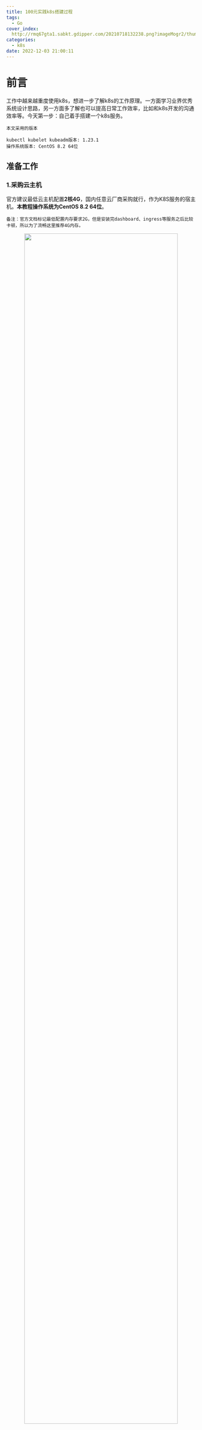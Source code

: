 ```yaml
---
title: 100元实践k8s搭建过程
tags:
  - Go
cover_index:
  http://rmq67gta1.sabkt.gdipper.com/20210718132238.png?imageMogr2/thumbnail/640x480!/format/webp/blur/1x0/quality/75|imageslim
categories:
  - k8s
date: 2022-12-03 21:00:11
---
```



# 前言

工作中越来越重度使用k8s，想进一步了解k8s的工作原理。一方面学习业界优秀系统设计思路，另一方面多了解也可以提高日常工作效率，比如和k8s开发的沟通效率等。今天第一步：自己着手搭建一个k8s服务。

```
本文采用的版本

kubectl kubelet kubeadm版本: 1.23.1
操作系统版本: CentOS 8.2 64位
```

## 准备工作

### 1.采购云主机

官方建议最低云主机配置**2核4G**，国内任意云厂商采购就行，作为K8S服务的宿主机。**本教程操作系统为CentOS 8.2 64位**。

```备注：官方文档标记最低配置内存要求2G，但是安装完dashboard、ingress等服务之后比较卡顿，所以为了流畅这里推荐4G内存。```

<p align="center">
  <img src="http://rmq67gta1.sabkt.gdipper.com/20221207092204.png" style="width:90%">
</p>

### 2.放开端口

外网放开`30000`端口，后续浏览器登陆k8s dashboard看板使用。并检查ssh服务端口22是否正常开启。

<p align="center">
  <img src="http://rmq67gta1.sabkt.gdipper.com/20221207091445.png" style="width:90%">
</p>

使用ssh登陆云主机，开始配置。

### 3.安装工具

安装常用工具：

```
yum install -y yum-utils device-mapper-persistent-data lvm2 iproute-tc
```

### 4.添加阿里源

国内存在墙的问题，添加阿里源加速：

```
yum-config-manager --add-repo https://mirrors.aliyun.com/docker-ce/linux/centos/docker-ce.repo
```

## 开始安装

### 1.安装社区版本docker

安装：
```
yum -y install docker-ce
```

enable：
```
systemctl enable docker
```

查看docker版本`docker version`：
<p align="center">
  <img src="http://rmq67gta1.sabkt.gdipper.com/20221211200219.png" style="width:60%">
</p>

### 2.安装 kubectl kubelet kubeadm 

#### 2.1添加阿里源

```
cat <<EOF > /etc/yum.repos.d/kubernetes.repo
[kubernetes]
name=Kubernetes
baseurl=https://mirrors.aliyun.com/kubernetes/yum/repos/kubernetes-el7-x86_64/
enabled=1
gpgcheck=1
repo_gpgcheck=1
gpgkey=https://mirrors.aliyun.com/kubernetes/yum/doc/yum-key.gpg https://mirrors.aliyun.com/kubernetes/yum/doc/rpm-package-key.gpg
EOF
```

> 注意点：v1.24版本后kubernetes放弃docker，安装过程存在一些问题，**这里我们指定1.23.1版本安装**。

#### 2.2安装 1.23.1版本 kubectl kubelet kubeadm：
```
yum install -y kubectl-1.23.1 kubelet-1.23.1 kubeadm-1.23.1
```

启动kubelet：
```
systemctl enable kubelet
```

查看kubectl版本：
<p align="center">
  <img src="http://rmq67gta1.sabkt.gdipper.com/20221211202333.png" style="width:90%">
</p>

#### 2.3修改`cgroupdriver`

执行如下命令：
```
cat <<EOF > /etc/docker/daemon.json
{
  "exec-opts": ["native.cgroupdriver=systemd"]
}
EOF
```

重启服务：
```
systemctl daemon-reload
systemctl restart docker
systemctl restart kubelet
```

#### 2.4替换镜像源

由于这里我们使用的是国内的云厂商，访问海外`k8s.gcr.io`拉取镜像存在墙的问题，所以下面我们就替换成`registry.cn-hangzhou.aliyuncs.com/google_containers`的地址，具体操作如下：

删除旧配置文件：
```
rm -f /etc/containerd/config.toml
```

生产默认配置文件：
```
containerd config default > /etc/containerd/config.toml
```

替换镜像地址：
```
sed -i 's/k8s.gcr.io/registry.cn-hangzhou.aliyuncs.com\/google_containers/' /etc/containerd/config.toml
```

重启`containerd`：
```
systemctl restart containerd
```

#### 2.4初始化k8s master节点

初始化命令：
```
kubeadm init --kubernetes-version=1.23.1  \
--apiserver-advertise-address=<你的云主机内网IP>   \
--image-repository registry.aliyuncs.com/google_containers  \
--service-cidr=10.10.0.0/16 --pod-network-cidr=10.122.0.0/16
```

通常会卡在这一步，如果大家按照本文的版本，理论不会报错，如果报错需要逐个搜索解决了。
<p align="center">
  <img src="http://rmq67gta1.sabkt.gdipper.com/20221211205050.png" style="width:60%">
</p>

如果初始化失败，执行如下命令后再重新初始化：
```
kubeadm reset -f
```

初始化成功之后得到如下命令，加入新的node节点使用(本次不使用)：
```
kubeadm join <你的云主机内网IP>:6443 --token 78376v.rznvls130w3sgwb7 \
	--discovery-token-ca-cert-hash sha256:add03fb7de52ad73fd96626fa9d9f0d639186524ba34d24742c15fce8093b8c5
```

配置`kubectl`：
```
mkdir -p $HOME/.kube

cp -i /etc/kubernetes/admin.conf $HOME/.kube/config

chown $(id -u):$(id -g) $HOME/.kube/config
```

查看k8s服务启动状态：

```
kubectl get pod --all-namespaces
```

<p align="center">
  <img src="http://rmq67gta1.sabkt.gdipper.com/20221211210014.png" style="width:90%">
</p>


### 3.安装calico网络

```
kubectl apply -f https://docs.projectcalico.org/manifests/calico.yaml
```

安装完毕后，查看calico服务启动状态：

```
kubectl get pod --all-namespaces
```

<p align="center">
  <img src="http://rmq67gta1.sabkt.gdipper.com/20221211211436.png" style="width:90%">
</p>


### 4.安装kubernates-dashboard

#### 4.1 下载配置文件

```
wget https://raw.githubusercontent.com/kubernetes/dashboard/v2.0.0-rc7/aio/deploy/recommended.yaml
```

#### 4.2 添加nodeport

配置nodeport，外网访问dashboard：

<p align="center">
  <img src="http://rmq67gta1.sabkt.gdipper.com/20221211212325.png" style="width:50%">
</p>

#### 4.3 创建dashboard服务

创建：
```
kubectl apply -f recommended.yaml
```

查看kubernetes-dashboard启动状态：
```
kubectl get pod -n kubernetes-dashboard
```

<p align="center">
  <img src="http://rmq67gta1.sabkt.gdipper.com/20221211212432.png" style="width:90%">
</p>

#### 4.4 外网访问dashboard

浏览器打开dashboard，地址：<你的外网IP:30000>

<p align="center">
  <img src="http://rmq67gta1.sabkt.gdipper.com/20221208084417.png" style="width:90%">
</p>

如上图所示，因为https的问题，浏览器会提示「您的连接不是私密连接」。推荐使用chrome浏览器，并在当前页面上任意位置点击，然后键盘输入「thisisunsafe」再点击回车健即可。

<p align="center">
  <img src="http://rmq67gta1.sabkt.gdipper.com/20221208085817.png" style="width:90%">
</p>

#### 4.5 获取token

创建用户。`dashboard-adminuser.yaml`配置文件示例，执行如下命令直接创建，参考官方教程创建示例用户 `https://github.com/kubernetes/dashboard/blob/master/docs/user/access-control/creating-sample-user.md`：

创建配置文件：
```
cat <<EOF > dashboard-adminuser.yaml
apiVersion: v1
kind: ServiceAccount
metadata:
  name: admin-user
  namespace: kubernetes-dashboard
---
apiVersion: rbac.authorization.k8s.io/v1
kind: ClusterRoleBinding
metadata:
  name: admin-user
roleRef:
  apiGroup: rbac.authorization.k8s.io
  kind: ClusterRole
  name: cluster-admin
subjects:
- kind: ServiceAccount
  name: admin-user
  namespace: kubernetes-dashboard
EOF
```


创建用户：
```
kubectl apply -f dashboard-adminuser.yaml
```

创建成功之后提示：
```
serviceaccount/admin-user created
clusterrolebinding.rbac.authorization.k8s.io/admin-user created
```

执行如下命令获取token:

```
kubectl -n kubernetes-dashboard get secret $(kubectl -n kubernetes-dashboard get sa/admin-user -o jsonpath="{.secrets[0].name}") -o go-template="{{.data.token | base64decode}}"
```

<p align="center">
  <img src="http://rmq67gta1.sabkt.gdipper.com/20221213093543.png" style="width:90%">
</p>

#### 4.6 复制token登陆dashboard

<p align="center">
  <img src="http://rmq67gta1.sabkt.gdipper.com/20221208091332.png" style="width:90%">
</p>

到这里我们已经可以正常创建pod了，但是外网还不能直接访问到pod，虽然可以采用dashboard的`nodeport`的方案，但是`nodeport`只支持暴露30000-32767的端口，不适用于生产环境，接着我们就通过另一种方式`ingress`来对外暴露pod。

### 5. 安装ingress

#### 5.1 下载官方配置文件，这里使用的v1.3.1版本：

```
wget https://raw.githubusercontent.com/kubernetes/ingress-nginx/controller-v1.3.1/deploy/static/provider/cloud/deploy.yaml
```

#### 5.2 同样由于墙的问题，我们把配置文件中的镜像源换成阿里源：

替换`nginx-ingress-controller`镜像源：
```
sed -i 's/registry.k8s.io\/ingress-nginx\/controller:v1.3.1@sha256:54f7fe2c6c5a9db9a0ebf1131797109bb7a4d91f56b9b362bde2abd237dd1974/registry.cn-hangzhou.aliyuncs.com\/google_containers\/nginx-ingress-controller:v1.3.1/g' ./deploy.yaml
```

替换`kube-webhook-certgen`镜像源：
```
sed -i 's/registry.k8s.io\/ingress-nginx\/kube-webhook-certgen:v1.3.0@sha256:549e71a6ca248c5abd51cdb73dbc3083df62cf92ed5e6147c780e30f7e007a47/registry.cn-hangzhou.aliyuncs.com\/google_containers\/kube-webhook-certgen:v1.3.0/g' ./deploy.yaml
```

#### 5.3 创建ingress服务

创建：
```
kubectl apply -f deploy.yaml
```

查看状态：
```
kubectl get pod --all-namespaces
```

<p align="center">
  <img src="http://rmq67gta1.sabkt.gdipper.com/20221211213756.png" style="width:90%">
</p>

创建完成之后，查看ingress状态，为`pending`状态，原因是缺少LB，这里我们使用`metallb` 。

#### 5.4 安装metallb

执行安装命令：
```
kubectl apply -f https://raw.githubusercontent.com/metallb/metallb/v0.13.7/config/manifests/metallb-native.yaml
```

<p align="center">
  <img src="http://rmq67gta1.sabkt.gdipper.com/20221211214826.png" style="width:90%">
</p>

创建secret：
```
kubectl create secret generic -n metallb-system memberlist --from-literal=secretkey="$(openssl rand -base64 128)"
```

查看安装状态：
```
kubectl get ns
kubectl get all -n metallb-system
```

#### 5.4 绑定外网IP `EXTERNAL-IP`

```
kubectl get service ingress-nginx-controller --namespace=ingress-nginx
```

<p align="center">
  <img src="http://rmq67gta1.sabkt.gdipper.com/20221211222959.png" style="width:80%">
</p>


```
kubectl edit service ingress-nginx-controller --namespace=ingress-nginx

添加：
externalIPs:
  - 118.195.228.232
```

<p align="center">
  <img src="http://rmq67gta1.sabkt.gdipper.com/20221211223105.png" style="width:50%">
</p>

```
kubectl get service ingress-nginx-controller --namespace=ingress-nginx
```
<p align="center">
  <img src="http://rmq67gta1.sabkt.gdipper.com/20221211223220.png" style="width:80%">
</p>

查看启动状态`kubectl get pod --all-namespaces`：
<p align="center">
  <img src="http://rmq67gta1.sabkt.gdipper.com/20221211220300.png" style="width:80%">
</p>

metalab和`ingress-nginx`的状态还是`pending`，查看原因：

```
kubectl describe pod ingress-nginx-controller-6bfbdbdd64-jp7lw -n ingress-nginx
```

<p align="center">
  <img src="http://rmq67gta1.sabkt.gdipper.com/20221211221006.png" style="width:80%">
</p>

原因是现在只有`master`节点，还没有`node`节点，未了节省成本，这里我们允许master参与调度，把master节点也当node使用。

#### 5.5 允许master节点可以被调度

执行：
```
kubectl taint nodes --all node-role.kubernetes.io/master-
```

查看pod状态：
```
kubectl get pod --all-namespaces
```

<p align="center">
  <img src="http://rmq67gta1.sabkt.gdipper.com/20221211221338.png" style="width:80%">
</p>

pod均正常运行。到这里，一个基础的k8s服务基本安装完成。

## 体验k8s

### 解析域名

你的测试域名A解析到服务器的外网IP上，具体步骤略。

### 创建测试服务pod

```
kubectl create deployment demo --image=httpd --port=80

kubectl expose deployment demo
```

### 创建ingress映射

```
kubectl create ingress demo --class=nginx  --rule="k8s.tigerb.cn/*=demo:80"
```

### 测试

查看ingress服务service的外网端口

<p align="center">
  <img src="http://rmq67gta1.sabkt.gdipper.com/20221211224544.png" style="width:80%">
</p>

`demo`pod启动成功后访问`http://k8s.tigerb.cn:32374/`测试服务即可。

<p align="center">
  <img src="http://rmq67gta1.sabkt.gdipper.com/20221211224105.png" style="width:80%">
</p>

到此为止，我们就成功部署了一个k8s服务，使用dashborad就可以很轻松完成服务部署、扩容、缩容等。

